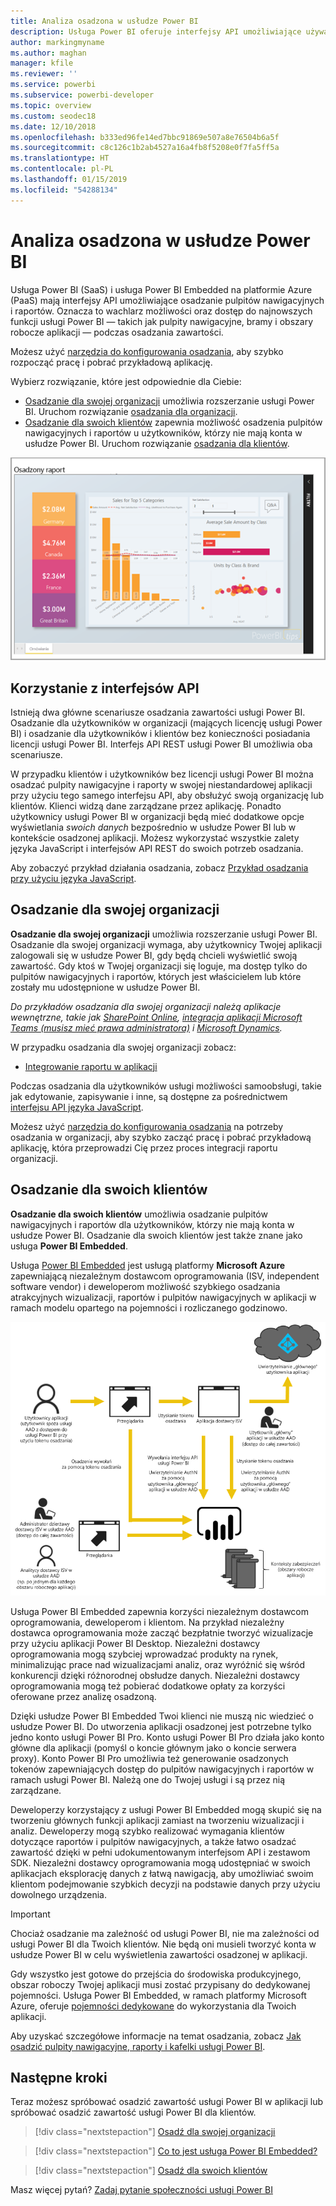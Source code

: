 ```yaml
---
title: Analiza osadzona w usłudze Power BI
description: Usługa Power BI oferuje interfejsy API umożliwiające używanie analizy osadzonej dla pulpitów nawigacyjnych i raportów w aplikacjach. Dowiedz się więcej na temat osadzania w usłudze Power BI w środowiskach PaaS i SaaS przy użyciu oprogramowania do analizy osadzonej, narzędzi do analizy osadzonej lub narzędzie do osadzonej analizy osadzonej.
author: markingmyname
ms.author: maghan
manager: kfile
ms.reviewer: ''
ms.service: powerbi
ms.subservice: powerbi-developer
ms.topic: overview
ms.custom: seodec18
ms.date: 12/10/2018
ms.openlocfilehash: b333ed96fe14ed7bbc91869e507a8e76504b6a5f
ms.sourcegitcommit: c8c126c1b2ab4527a16a4fb8f5208e0f7fa5ff5a
ms.translationtype: HT
ms.contentlocale: pl-PL
ms.lasthandoff: 01/15/2019
ms.locfileid: "54288134"
---
```

# <a name="embedded-analytics-with-power-bi"></a>Analiza osadzona w usłudze Power BI

Usługa Power BI (SaaS) i usługa Power BI Embedded na platformie Azure (PaaS) mają interfejsy API umożliwiające osadzanie pulpitów nawigacyjnych i raportów. Oznacza to wachlarz możliwości oraz dostęp do najnowszych funkcji usługi Power BI — takich jak pulpity nawigacyjne, bramy i obszary robocze aplikacji — podczas osadzania zawartości.

Możesz użyć [narzędzia do konfigurowania osadzania](https://aka.ms/embedsetup), aby szybko rozpocząć pracę i pobrać przykładową aplikację.

Wybierz rozwiązanie, które jest odpowiednie dla Ciebie:

* [Osadzanie dla swojej organizacji](embedding.md#embedding-for-your-organization) umożliwia rozszerzanie usługi Power BI. Uruchom rozwiązanie [osadzania dla organizacji](https://aka.ms/embedsetup/UserOwnsData).
* [Osadzanie dla swoich klientów](embedding.md#embedding-for-your-customers) zapewnia możliwość osadzenia pulpitów nawigacyjnych i raportów u użytkowników, którzy nie mają konta w usłudze Power BI. Uruchom rozwiązanie [osadzania dla klientów](https://aka.ms/embedsetup/AppOwnsData).

![Przykład usługi PBIE](media/what-can-you-do/what-can-you-do-02.png)

## <a name="using-apis"></a>Korzystanie z interfejsów API

Istnieją dwa główne scenariusze osadzania zawartości usługi Power BI.  Osadzanie dla użytkowników w organizacji (mających licencję usługi Power BI) i osadzanie dla użytkowników i klientów bez konieczności posiadania licencji usługi Power BI. Interfejs API REST usługi Power BI umożliwia oba scenariusze.

W przypadku klientów i użytkowników bez licencji usługi Power BI można osadzać pulpity nawigacyjne i raporty w swojej niestandardowej aplikacji przy użyciu tego samego interfejsu API, aby obsłużyć swoją organizację lub klientów. Klienci widzą dane zarządzane przez aplikację. Ponadto użytkownicy usługi Power BI w organizacji będą mieć dodatkowe opcje wyświetlania *swoich danych* bezpośrednio w usłudze Power BI lub w kontekście osadzonej aplikacji. Możesz wykorzystać wszystkie zalety języka JavaScript i interfejsów API REST do swoich potrzeb osadzania.

Aby zobaczyć przykład działania osadzania, zobacz [Przykład osadzania przy użyciu języka JavaScript](https://microsoft.github.io/PowerBI-JavaScript/demo/).

## <a name="embedding-for-your-organization"></a>Osadzanie dla swojej organizacji

**Osadzanie dla swojej organizacji** umożliwia rozszerzanie usługi Power BI. Osadzanie dla swojej organizacji wymaga, aby użytkownicy Twojej aplikacji zalogowali się w usłudze Power BI, gdy będą chcieli wyświetlić swoją zawartość. Gdy ktoś w Twojej organizacji się loguje, ma dostęp tylko do pulpitów nawigacyjnych i raportów, których jest właścicielem lub które zostały mu udostępnione w usłudze Power BI.

*Do przykładów osadzania dla swojej organizacji należą aplikacje wewnętrzne, takie jak [SharePoint Online](https://powerbi.microsoft.com/blog/integrate-power-bi-reports-in-sharepoint-online/), [integracja aplikacji Microsoft Teams (musisz mieć prawa administratora)](https://powerbi.microsoft.com/blog/power-bi-teams-up-with-microsoft-teams/) i [Microsoft Dynamics](https://docs.microsoft.com/dynamics365/customer-engagement/basics/add-edit-power-bi-visualizations-dashboard).*

W przypadku osadzania dla swojej organizacji zobacz:

* [Integrowanie raportu w aplikacji](embed-sample-for-your-organization.md)

Podczas osadzania dla użytkowników usługi możliwości samoobsługi, takie jak edytowanie, zapisywanie i inne, są dostępne za pośrednictwem [interfejsu API języka JavaScript](https://github.com/Microsoft/PowerBI-JavaScript).

Możesz użyć [narzędzia do konfigurowania osadzania](https://aka.ms/embedsetup/UserOwnsData) na potrzeby osadzania w organizacji, aby szybko zacząć pracę i pobrać przykładową aplikację, która przeprowadzi Cię przez proces integracji raportu organizacji.

## <a name="embedding-for-your-customers"></a>Osadzanie dla swoich klientów

**Osadzanie dla swoich klientów** umożliwia osadzanie pulpitów nawigacyjnych i raportów dla użytkowników, którzy nie mają konta w usłudze Power BI. Osadzanie dla swoich klientów jest także znane jako usługa **Power BI Embedded**.

Usługa [Power BI Embedded](azure-pbie-what-is-power-bi-embedded.md) jest usługą platformy **Microsoft Azure** zapewniającą niezależnym dostawcom oprogramowania (ISV, independent software vendor) i deweloperom możliwość szybkiego osadzania atrakcyjnych wizualizacji, raportów i pulpitów nawigacyjnych w aplikacji w ramach modelu opartego na pojemności i rozliczanego godzinowo.

![Przepływ osadzania dla swoich klientów](media/embedding/powerbi-embed-flow.png)

Usługa Power BI Embedded zapewnia korzyści niezależnym dostawcom oprogramowania, deweloperom i klientom. Na przykład niezależny dostawca oprogramowania może zacząć bezpłatnie tworzyć wizualizacje przy użyciu aplikacji Power BI Desktop. Niezależni dostawcy oprogramowania mogą szybciej wprowadzać produkty na rynek, minimalizując prace nad wizualizacjami analiz, oraz wyróżnić się wśród konkurencji dzięki różnorodnej obsłudze danych. Niezależni dostawcy oprogramowania mogą też pobierać dodatkowe opłaty za korzyści oferowane przez analizę osadzoną.

Dzięki usłudze Power BI Embedded Twoi klienci nie muszą nic wiedzieć o usłudze Power BI. Do utworzenia aplikacji osadzonej jest potrzebne tylko jedno konto usługi Power BI Pro. Konto usługi Power BI Pro działa jako konto główne dla aplikacji (pomyśl o koncie głównym jako o koncie serwera proxy). Konto Power BI Pro umożliwia też generowanie osadzonych tokenów zapewniających dostęp do pulpitów nawigacyjnych i raportów w ramach usługi Power BI. Należą one do Twojej usługi i są przez nią zarządzane.

Deweloperzy korzystający z usługi Power BI Embedded mogą skupić się na tworzeniu głównych funkcji aplikacji zamiast na tworzeniu wizualizacji i analiz. Deweloperzy mogą szybko realizować wymagania klientów dotyczące raportów i pulpitów nawigacyjnych, a także łatwo osadzać zawartość dzięki w pełni udokumentowanym interfejsom API i zestawom SDK. Niezależni dostawcy oprogramowania mogą udostępniać w swoich aplikacjach eksplorację danych z łatwą nawigacją, aby umożliwiać swoim klientom podejmowanie szybkich decyzji na podstawie danych przy użyciu dowolnego urządzenia.

> [!IMPORTANT]
> Chociaż osadzanie ma zależność od usługi Power BI, nie ma zależności od usługi Power BI dla Twoich klientów. Nie będą oni musieli tworzyć konta w usłudze Power BI w celu wyświetlenia zawartości osadzonej w aplikacji.

Gdy wszystko jest gotowe do przejścia do środowiska produkcyjnego, obszar roboczy Twojej aplikacji musi zostać przypisany do dedykowanej pojemności. Usługa Power BI Embedded, w ramach platformy Microsoft Azure, oferuje [pojemności dedykowane](azure-pbie-create-capacity.md) do wykorzystania dla Twoich aplikacji.

Aby uzyskać szczegółowe informacje na temat osadzania, zobacz [Jak osadzić pulpity nawigacyjne, raporty i kafelki usługi Power BI](embed-sample-for-customers.md).

## <a name="next-steps"></a>Następne kroki

Teraz możesz spróbować osadzić zawartość usługi Power BI w aplikacji lub spróbować osadzić zawartość usługi Power BI dla klientów.

> [!div class="nextstepaction"]
> [Osadź dla swojej organizacji](embed-sample-for-your-organization.md)

> [!div class="nextstepaction"]
> [Co to jest usługa Power BI Embedded?](azure-pbie-what-is-power-bi-embedded.md)

> [!div class="nextstepaction"]
>[Osadź dla swoich klientów](embed-sample-for-customers.md)

Masz więcej pytań? [Zadaj pytanie społeczności usługi Power BI](http://community.powerbi.com/)